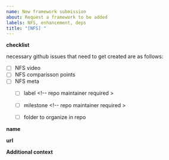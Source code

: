 ```yaml
---
name: New framework submission
about: Request a framework to be added
labels: NFS, enhancement, deps
title: "[NFS] "
---
```


<!-- please don't delete the checklist section -->
**checklist**

necessary github issues that need to get created are as follows:

- [ ] NFS video
- [ ] NFS comparisson points
- [ ] NFS meta
  - [ ] label <!-- repo maintainer required >
  - [ ] milestone <!-- repo maintainer required >
  - [ ] folder to organize in repo


<!-- please add the name, so I know what the framework is :) -->
**name**


<!-- please put a url to the where the C2 framework can be found (i.e. website, github repo, etc...) -->
**url**


<!-- please add any additional context, that you know, about the framework, and if you don't know any information about this then just ignore this section.
examples would be as follows:
- link to where you found out about the framework
- method of communication and link to communication method
- who is the author (if that isn't apparent (twitter handle?))
- why you personally like to use this C2 framework
-->
**Additional context**
